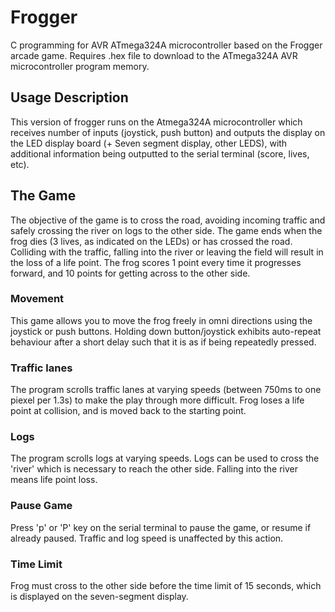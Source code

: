 # Frogger
C programming for AVR ATmega324A microcontroller based on the Frogger arcade game. Requires .hex file to download to the ATmega324A AVR microcontroller program memory.

## Usage Description
This version of frogger runs on the Atmega324A microcontroller which receives number of inputs (joystick, push button) and outputs the display on the LED display board (+ Seven segment display, other LEDS), with additional information being outputted to the serial terminal (score, lives, etc).

## The Game
The objective of the game is to cross the road, avoiding incoming traffic and safely crossing the river on logs to the other side.
The game ends when the frog dies (3 lives, as indicated on the LEDs) or has crossed the road. 
Colliding with the traffic, falling into the river or leaving the field will result in the loss of a life point. 
The frog scores 1 point every time it progresses forward, and 10 points for getting across to the other side.

### Movement
This game allows you to move the frog freely in omni directions using the joystick or push buttons. Holding down button/joystick exhibits auto-repeat behaviour after a short delay such that it is as if being repeatedly pressed. 

### Traffic lanes
The program scrolls traffic lanes at varying speeds (between 750ms to one piexel per 1.3s) to make the play through more difficult. Frog loses a life point at collision, and is moved back to the starting point. 

### Logs
The program scrolls logs at varying speeds. Logs can be used to cross the 'river' which is necessary to reach the other side. Falling into the river means life point loss.

### Pause Game
Press 'p' or 'P' key on the serial terminal to pause the game, or resume if already paused. Traffic and log speed is unaffected by this action.

### Time Limit
Frog must cross to the other side before the time limit of 15 seconds, which is displayed on the seven-segment display. 

